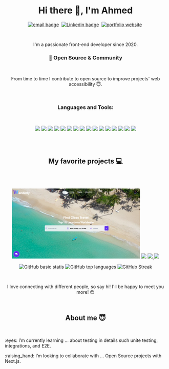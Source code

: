 <p>
<h1 align="center">Hi there 👋, I'm Ahmed</h1>
</p>
<p align="center">
<a href="mailto:ahmedtakeshy7@email.com"><img src="https://img.shields.io/badge/Gmail-D14836?style=for-the-badge&logo=gmail&logoColor=white" alt="email badge" /></a>&nbsp;
<a href="https://www.linkedin.com/in/ahmedabdelsamiee/" target="_blank"><img src="https://img.shields.io/badge/LinkedIn-0077B5?style=for-the-badge&logo=linkedin&logoColor=white" alt="Linkedin badge"/></a>&nbsp;
<a href="https://Takeshy.tech" target="_blank"><img src="https://img.shields.io/badge/Portfolio-%23000000.svg?style=for-the-badge&logo=firefox&logoColor=#FF7139" alt="portfolio website"></a>&nbsp;
</p>
<br/>


<p align="center">I'm a passionate front-end developer since 2020.</p>

<h3 align="center">💟 Open Source & Community</h3>

<br />

<p align="center" >From time to time I contribute to open source to improve projects' web accessibility 😇.</p>

<br />

<h3 align="center">Languages and Tools:</h3>

<br />

<p align="center">
<img src="https://img.shields.io/badge/HTML5-E34F26?style=for-the-badge&logo=html5&logoColor=white" />
<img src="https://img.shields.io/badge/-css3-1572B6?&style=for-the-badge&logo=css3&logoColor=white" />  
<img src="https://img.shields.io/badge/-javascript-F7DF1E?&style=for-the-badge&logo=javascript&logoColor=black" />
<img src="https://img.shields.io/badge/TypeScript-007ACC?style=for-the-badge&logo=typescript&logoColor=white" />
<img src="https://img.shields.io/badge/-ReactJS-grey?&style=for-the-badge&logo=react&logoColor=61DAFB" />
<img src="https://img.shields.io/badge/React_Router-CA4245?style=for-the-badge&logo=react-router&logoColor=white"/>
<img src="https://img.shields.io/badge/Next-black?style=for-the-badge&logo=next.js&logoColor=white"/>
<img src="https://img.shields.io/badge/Prisma-3982CE?style=for-the-badge&logo=Prisma&logoColor=white" />
<img src="https://img.shields.io/badge/Redux-593D88?style=for-the-badge&logo=redux&logoColor=white"/>
<img src="https://img.shields.io/badge/Bootstrap-563D7C?style=for-the-badge&logo=bootstrap&logoColor=white" />
<img src="https://img.shields.io/badge/Tailwind_CSS-38B2AC?style=for-the-badge&logo=tailwind-css&logoColor=white"/>
<img src="https://img.shields.io/badge/Sass-CC6699?style=for-the-badge&logo=sass&logoColor=white" />
<img src="https://img.shields.io/badge/npm-CB3837?style=for-the-badge&logo=npm&logoColor=white" /> 
<img src="https://img.shields.io/badge/-Git-F05032?&style=for-the-badge&logo=git&logoColor=white" /> 
<img src="https://img.shields.io/badge/github-%23121011.svg?style=for-the-badge&logo=github&logoColor=white" />
<img src="https://img.shields.io/badge/Jest-323330?style=for-the-badge&logo=Jest&logoColor=white"/>  
</p>

<br />
<br />
<h2 align="center">My favorite projects 💻</h2>
<br />
<br />

<p align="center">
  <img width="400" src="https://github.com/AhmedTakeshy/Wanderly/blob/master/public/wanderly.png" />
  <img width="400" src="https://github.com/AhmedTakeshy/HoReCa/blob/master/public/images/horeca-main%20sec.png" />
  
 <a href="https://github.com/AhmedTakeshy/Wanderly">
  <img align="" src="https://github-readme-stats.vercel.app/api/pin/?username=AhmedTakeshy&repo=Wanderly&theme=tokyonight" />
</a>
  <a href="https://github.com/AhmedTakeshy/Horeca">
    <img align="" src="https://github-readme-stats.vercel.app/api/pin/?username=AhmedTakeshy&repo=Horeca&theme=tokyonight" />
  </a>
</p>
<p align="center">
<img src="https://github-readme-stats-007.vercel.app/api?username=AhmedTakeshy&theme=radical&show_icons=true&hide_border=true&count_private=true&include_all_commits=true&show=prs_merged_percentage,include_all_prs" alt="GitHub basic statis"/>
<img src="https://github-readme-stats-007.vercel.app/api/top-langs/?username=AhmedTakeshy&theme=radical&show_icons=true&hide_border=true&layout=compact" alt="GitHub top languages" width="355"/>
<img src="https://streak-stats.demolab.com?user=AhmedTakeshy&theme=radical" alt="GitHub Streak"  />
</p>

<br />
<p align="center">
I love connecting with different people, so say hi! I'll be happy to meet you more! 😊
</p>

<br />
<h2 align="center">About me 😇</h2>
<br />
<p>:eyes: I’m currently learning ... about testing in details such unite testing, integrations, and E2E.</p>
<p>:raising_hand: I’m looking to collaborate with ... Open Source projects with Next.js.</p>
